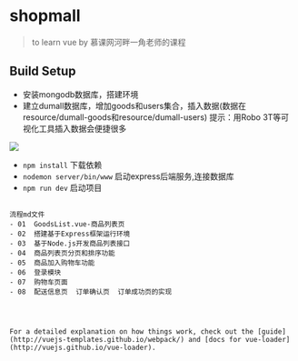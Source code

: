 # shopmall

> to learn vue by 慕课网河畔一角老师的课程

## Build Setup


- 安装mongodb数据库，搭建环境
- 建立dumall数据库，增加goods和users集合，插入数据(数据在resource/dumall-goods和resource/dumall-users) 提示：用Robo 3T等可视化工具插入数据会便捷很多<br>

![](https://upload-images.jianshu.io/upload_images/9249356-539ba7b77d9547f2.png?imageMogr2/auto-orient/strip%7CimageView2/2/w/1240)

- `npm install` 下载依赖
- `nodemon server/bin/www`   启动express后端服务,连接数据库
- `npm run dev` 启动项目
```

流程md文件
- 01  GoodsList.vue-商品列表页
- 02  搭建基于Express框架运行环境
- 03  基于Node.js开发商品列表接口
- 04  商品列表页分页和排序功能
- 05  商品加入购物车功能
- 06  登录模块
- 07  购物车页面
- 08  配送信息页  订单确认页  订单成功页的实现




For a detailed explanation on how things work, check out the [guide](http://vuejs-templates.github.io/webpack/) and [docs for vue-loader](http://vuejs.github.io/vue-loader).


